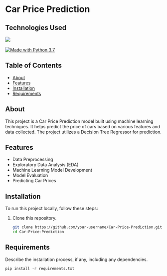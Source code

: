 # Car Price Prediction

## **Technologies Used**

<a href="https://jupyter.org/install">
    <img src="https://icons8.com/icon/J0SgMWzAxqFj/jupyter"></a>
<br>
<br>
<a href="https://www.python.org/downloads/">
    <img src="https://img.shields.io/badge/Made%20With-Python%203.7-blue.svg?style=for-the-badge&logo=Python" alt="Made with Python 3.7"></a>


## Table of Contents
- [About](#about)
- [Features](#features)
- [Installation](#installation)
- [Requirements](#Requirements)

## About
This project is a Car Price Prediction model built using machine learning techniques. It helps predict the price of cars based on various features and data collected. The project utilizes a Decision Tree Regressor for prediction.

## Features
- Data Preprocessing
- Exploratory Data Analysis (EDA)
- Machine Learning Model Development
- Model Evaluation
- Predicting Car Prices

## Installation
To run this project locally, follow these steps:

1. Clone this repository.
   ```bash
   git clone https://github.com/your-username/Car-Price-Prediction.git
   cd Car-Price-Prediction

## Requirements
Describe the installation process, if any, including any dependencies. 

```shell
pip install -r requirements.txt
